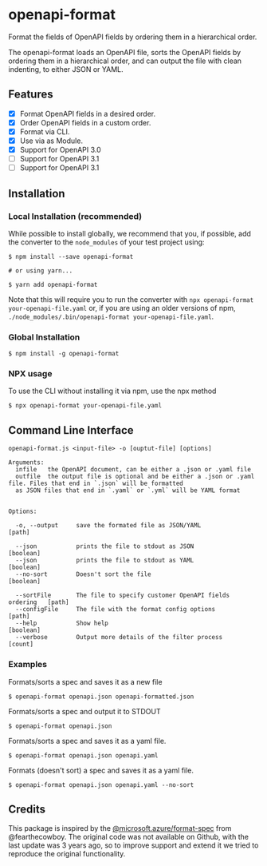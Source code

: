 # openapi-format

Format the fields of OpenAPI fields by ordering them in a hierarchical order.

The openapi-format loads an OpenAPI file, sorts the OpenAPI fields by ordering them in a hierarchical order, and can
output the file with clean indenting, to either JSON or YAML.

## Features

- [x] Format OpenAPI fields in a desired order.
- [x] Order OpenAPI fields in a custom order.
- [x] Format via CLI.
- [x] Use via as Module.
- [x] Support for OpenAPI 3.0
- [ ] Support for OpenAPI 3.1
- [ ] Support for OpenAPI 3.1

## Installation

### Local Installation (recommended)

While possible to install globally, we recommend that you, if possible, add the converter to the `node_modules` of your test project using:

```shell
$ npm install --save openapi-format

# or using yarn...

$ yarn add openapi-format
```

Note that this will require you to run the converter with `npx openapi-format your-openapi-file.yaml` or, if you are using an older versions of npm, `./node_modules/.bin/openapi-format your-openapi-file.yaml`.

### Global Installation

```shell
$ npm install -g openapi-format
```

### NPX usage

To use the CLI without installing it via npm, use the npx method

```shell
$ npx openapi-format your-openapi-file.yaml

```

## Command Line Interface

```
openapi-format.js <input-file> -o [ouptut-file] [options]

Arguments:
  infile   the OpenAPI document, can be either a .json or .yaml file
  outfile  the output file is optional and be either a .json or .yaml file. Files that end in `.json` will be formatted 
  as JSON files that end in `.yaml` or `.yml` will be YAML format
  

Options:

  -o, --output     save the formated file as JSON/YAML                    [path]
  
  --json           prints the file to stdout as JSON                   [boolean]
  --json           prints the file to stdout as YAML                   [boolean]
  --no-sort        Doesn't sort the file                               [boolean]

  --sortFile       The file to specify customer OpenAPI fields ordering   [path]
  --configFile     The file with the format config options                [path]
  --help           Show help                                           [boolean]
  --verbose        Output more details of the filter process             [count]
```

### Examples

Formats/sorts a spec and saves it as a new file

```shell
$ openapi-format openapi.json openapi-formatted.json
```

Formats/sorts a spec and output it to STDOUT

```shell
$ openapi-format openapi.json
```

Formats/sorts a spec and saves it as a yaml file.

```shell
$ openapi-format openapi.json openapi.yaml
```

Formats (doesn't sort) a spec and saves it as a yaml file.

```shell
$ openapi-format openapi.json openapi.yaml --no-sort
```

## Credits

This package is inspired by
the [@microsoft.azure/format-spec](https://www.npmjs.com/package/@microsoft.azure/format-spec) from @fearthecowboy. The
original code was not available on Github, with the last update was 3 years ago, so to improve support and extend it we
tried to reproduce the original functionality.
